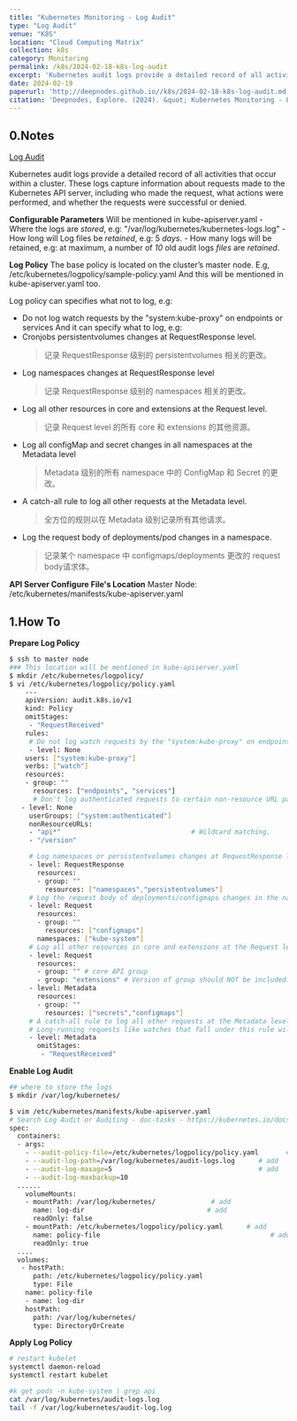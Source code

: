 ```yaml
---
title: "Kubernetes Monitoring - Log Audit"
type: "Log Audit"
venue: "K8S"
location: "Cloud Computing Matrix"
collection: k8s
category: Monitoring
permalink: /k8s/2024-02-18-k8s-log-audit
excerpt: 'Kubernetes audit logs provide a detailed record of all activities that occur within a cluster.'
date: 2024-02-19
paperurl: 'http://deepnodes.github.io//k8s/2024-02-18-k8s-log-audit.md'
citation: 'Deepnodes, Explore. (2024). &quot; Kubernetes Monitoring - Log Audit.&quot; <i>Cloud Computing Matrix</i>. 1(3).'
---
```


## 0.Notes

[Log Audit](https://kubernetes.io/docs/tasks/debug/debug-cluster/audit/)

Kubernetes audit logs provide a detailed record of all activities that occur within a cluster. These logs capture information about requests made to the Kubernetes API server, including who made the request, what actions were performed, and whether the requests were successful or denied.

**Configurable Parameters**
Will be mentioned in kube-apiserver.yaml
    - Where the logs are *stored*, e.g: "/var/log/kubernetes/kubernetes-logs.log"
    - How long will Log files be *retained*, e.g: 5 *days*.
    - How many logs will be retained, e.g: at maximum, a number of *10* old audit logs *files* are *retained*.

**Log Policy**
The base policy is located on the cluster’s master node.
  E.g, /etc/kubernetes/logpolicy/sample-policy.yaml
And this will be mentioned in kube-apiserver.yaml too.

Log policy can specifies what not to log, e.g:
- Do not log watch requests by the "system:kube-proxy" on endpoints or services
And it can specify what to log, e.g:
- Cronjobs persistentvolumes changes at RequestResponse level.
  > 记录 RequestResponse 级别的 persistentvolumes 相关的更改。
- Log namespaces changes at RequestResponse level
  > 记录 RequestResponse 级别的 namespaces 相关的更改。
- Log all other resources in core and extensions at the Request level.
  > 记录 Request level 的所有 core 和 extensions 的其他资源。
- Log all configMap and secret changes in all namespaces at the Metadata level
  > Metadata 级别的所有 namespace 中的 ConfigMap 和 Secret 的更改。
- A catch-all rule to log all other requests at the Metadata level.
  > 全方位的规则以在 Metadata 级别记录所有其他请求。
- Log the request body of deployments/pod changes in a namespace.
  > 记录某个 namespace 中 configmaps/deployments 更改的 request body请求体。

**API Server Configure File's Location**
Master Node: /etc/kubernetes/manifests/kube-apiserver.yaml

## 1.How To

**Prepare Log Policy**

```sh
$ ssh to master node
### This location will be mentioned in kube-apiserver.yaml 
$ mkdir /etc/kubernetes/logpolicy/
$ vi /etc/kubernetes/logpolicy/policy.yaml
    ---
    apiVersion: audit.k8s.io/v1
    kind: Policy
    omitStages:
     - "RequestReceived"
    rules:
     # Do not log watch requests by the "system:kube-proxy" on endpoints or services
     - level: None         
    users: ["system:kube-proxy"]           
    verbs: ["watch"] 
    resources:
    - group: ""
      resources: ["endpoints", "services"]
      # Don't log authenticated requests to certain non-resource URL paths.
   - level: None                              
     userGroups: ["system:authenticated"]
     nonResourceURLs:
     - "api*"                                 # Wildcard matching.
     - "/version"

     # Log namespaces or persistentvolumes changes at RequestResponse level  
     - level: RequestResponse
       resources:
       - group: ""
         resources: ["namespaces","persistentvolumes"]
     # Log the request body of deployments/configmaps changes in the namespace kube-system.
     - level: Request 
       resources:
       - group: ""
         resources: ["configmaps"]
       namespaces: ["kube-system"]
     # Log all other resources in core and extensions at the Request level.
     - level: Request
       resources:
       - group: "" # core API group
       - group: "extensions" # Version of group should NOT be included.
     - level: Metadata
       resources:
       - group: ""
         resources: ["secrets","configmaps"]
     # A catch-all rule to log all other requests at the Metadata level.
     # Long-running requests like watches that fall under this rule will not generate an autit event in RequestReceived.
     - level: Metadata
       omitStages:
        - "RequestReceived"
```

**Enable Log Audit**

```sh
## where to store the logs
$ mkdir /var/log/kubernetes/

$ vim /etc/kubernetes/manifests/kube-apiserver.yaml 
# Search Log Audit or Auditing - doc-tasks - https://kubernetes.io/docs/tasks/debug/debug-cluster/audit/
spec:
  containers:
  - args:
    - --audit-policy-file=/etc/kubernetes/logpolicy/policy.yaml       # add
    - --audit-log-path=/var/log/kubernetes/audit-logs.log      # add
    - --audit-log-maxage=5                                     # add
    - --audit-log-maxbackup=10 
  ......
    volumeMounts:
    - mountPath: /var/log/kubernetes/              # add
      name: log-dir                               # add
      readOnly: false
    - mountPath: /etc/kubernetes/logpolicy/policy.yaml      # add
      name: policy-file                                           # add
      readOnly: true
  ....
  volumes:
   - hostPath:
      path: /etc/kubernetes/logpolicy/policy.yaml
      type: File
    name: policy-file
    - name: log-dir
    hostPath:
      path: /var/log/kubernetes/
      type: DirectoryOrCreate
```

**Apply Log Policy**

```sh
# restart kubelet
systemctl daemon-reload
systemctl restart kubelet

#k get pods -n kube-system | grep api
cat /var/log/kubernetes/audit-logs.log 
tail -f /var/log/kubernetes/audit-log.log
```
